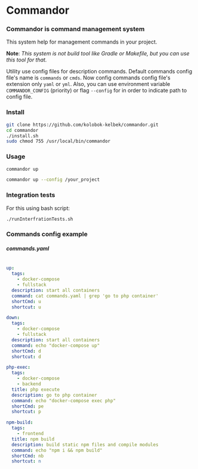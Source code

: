 # Commandor

### Commandor is command management system

This system help for management commands in your project.

**Note**: *This system is not build tool like Gradle or Makefile, but you can use this tool for that.*

Utility use config files for description commands.
Default commands config file's name is `commands` or `cmds`.
Now config commands config file's extension only `yaml` or `yml`. 
Also, you can use environment variable `COMMANDOR_CONFIG` (priority) or flag `--config` for in order to 
indicate path to config file.

### Install

```BASH
git clone https://github.com/kolobok-kelbek/commandor.git
cd commandor
./install.sh
sudo chmod 755 /usr/local/bin/commandor
```

### Usage

```BASH
commandor up
```

```BASH
commandor up --config /your_project
```

### Integration tests

For this using bash script:
```BASH
./runInterfrationTests.sh
```

### Commands config example

##### commands.yaml
```YAML

up:
  tags:
    - docker-compose
    - fullstack
  description: start all containers
  command: cat commands.yaml | grep 'go to php container'
  shortCmd: u
  shortcut: u

down:
  tags:
    - docker-compose
    - fullstack
  description: start all containers
  command: echo "docker-compose up"
  shortCmd: d
  shortcut: d

php-exec:
  tags:
    - docker-compose
    - backend
  title: php execute
  description: go to php container
  command: echo "docker-compose exec php"
  shortCmd: pe
  shortcut: p

npm-build:
  tags:
    - frontend
  title: npm build
  description: build static npm files and compile modules
  command: echo "npm i && npm build"
  shortCmd: nb
  shortcut: n

```